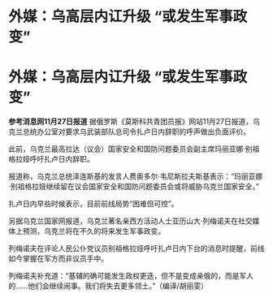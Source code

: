 # 外媒：乌高层内讧升级 “或发生军事政变”

# 外媒：乌高层内讧升级 “或发生军事政变”

**参考消息网11月27日报道** 据俄罗斯《莫斯科共青团员报》网站11月27日报道，乌克兰总统办公室对要求乌武装部队总司令扎卢日内辞职的呼声做出负面评价。

此前，乌克兰最高拉达（议会）国家安全和国防问题委员会副主席玛丽亚娜·别祖格拉娅呼吁扎卢日内辞职。

报道称，乌克兰总统泽连斯基的发言人费奥多尔·韦尼斯拉夫斯基表示：“玛丽亚娜·别祖格拉娅继续留在议会国家安全和国防问题委员会或将威胁乌克兰国家安全。”

扎卢日内早些时候表示，目前前线局势“困难但可控”。

另据乌克兰国家网报道，乌克兰著名亲西方活动人士亚历山大·列梅诺夫在社交媒体上预测，乌克兰将在不久的将来发生军事政变。

列梅诺夫在评论人民公仆党议员别祖格拉娅呼吁扎卢日内下台的消息时提醒，前线如今掌握在军方而非议员手中。

列梅诺夫补充道：“基辅的确可能发生政权更迭，但不是变成亲俄的，而是军人的……他们会继续闹事。我们将失去更多领土。”（编译/胡丽雯）

